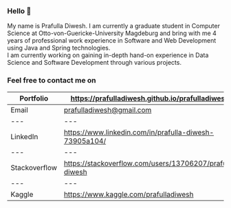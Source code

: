 ### Hello 👋
My name is Prafulla Diwesh. 
I am currently a graduate student in Computer Science at Otto-von-Guericke-University Magdeburg and bring with me 4 years of professional work experience in Software and Web Development using Java and Spring technologies.\
I am currently working on gaining in-depth hand-on experience in Data Science and Software Development through various projects.

### Feel free to contact me on

Portfolio | https://prafulladiwesh.github.io/prafulladiwesh/
--- | ---
Email | prafulladiwesh@gmail.com
--- | ---
LinkedIn | https://www.linkedin.com/in/prafulla-diwesh-73905a104/
--- | ---
Stackoverflow | https://stackoverflow.com/users/13706207/prafulla-diwesh
--- | ---
Kaggle | https://www.kaggle.com/prafulladiwesh

<!--
**prafulladiwesh/prafulladiwesh** is a ✨ _special_ ✨ repository because its `README.md` (this file) appears on your GitHub profile.

Here are some ideas to get you started:

- 🔭 I’m currently working on ...
- 🌱 I’m currently learning ...
- 👯 I’m looking to collaborate on ...
- 🤔 I’m looking for help with ...
- 💬 Ask me about ...
- 📫 How to reach me: ...
- 😄 Pronouns: ...
- ⚡ Fun fact: ...
-->
